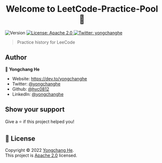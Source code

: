 <h1 align="center">Welcome to LeetCode-Practice-Pool 👋</h1>
<p>
  <img alt="Version" src="https://img.shields.io/badge/version-V1.0-blue.svg?cacheSeconds=2592000" />
  <a href="https://github.com/hyc0812/LeetCode-Practice-Pool/blob/master/LICENSE" target="_blank">
    <img alt="License: Apache 2.0" src="https://img.shields.io/badge/License-Apache 2.0-yellow.svg" />
  </a>
  <a href="https://twitter.com/yongchanghe" target="_blank">
    <img alt="Twitter: yongchanghe" src="https://img.shields.io/twitter/follow/yongchanghe.svg?style=social" />
  </a>
</p>

> Practice history for LeeCode

## Author

👤 **Yongchang He**

* Website: https://dev.to/yongchanghe
* Twitter: [@yongchanghe](https://twitter.com/yongchanghe)
* Github: [@hyc0812](https://github.com/hyc0812)
* LinkedIn: [@yongchanghe](https://www.linkedin.com/in/yongchang-he-935405135/)

## Show your support

Give a ⭐️ if this project helped you!

## 📝 License

Copyright © 2022 [Yongchang He](https://github.com/hyc0812).<br />
This project is [Apache 2.0](https://github.com/hyc0812/LeetCode-Practice-Pool/blob/master/LICENSE) licensed.


